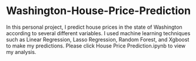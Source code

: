 # Washington-House-Price-Prediction
In this personal project, I predict house prices in the state of Washington according to several different variables. I used machine learning techniques such as Linear Regression, Lasso Regression, Random Forest, and Xgboost to make my predictions. Please click House Price Prediction.ipynb to view my analysis.
